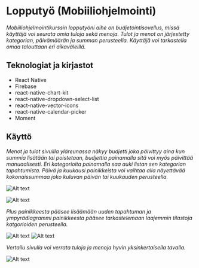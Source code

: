# Lopputyö (Mobiiliohjelmointi)
*Mobiiliohjelmointikurssin lopputyöni aihe on budjetointisovellus, missä käyttäjä voi seurata omia tuloja sekä menoja. Tulot ja menot on järjestetty kategorian, päivämäärän ja summan perusteella. Käyttäjä voi tarkastella omaa talouttaan eri aikaväleillä.* 

## Teknologiat ja kirjastot
- React Native
- Firebase
- react-native-chart-kit
- react-native-dropdown-select-list
- react-native-vector-icons
- react-native-calendar-picker
- Moment

## Käyttö
*Menot ja tulot sivuilla yläreunassa näkyy budjetti joka päivittyy aina kun summia lisätään tai poistetaan, budjettia painamalla sitä voi myös päivittää manuaalisesti. Eri kategorioita painamalla saa auki listan sen kategorian tapahtumista. Päivä ja kuukausi painikkeista voi vaihtaa alla näyettävää kokonaissummaa joko kuluvan päivän tai kuukauden perusteella.*

![Alt text](image.png)

![Alt text](image-2.png)

*Plus painikkeesta pääsee lisäämään uuden tapahtuman ja ympyrädiagrammi painikkeesta pääsee tarkastelemaan laajemmin tilastoja katgorioiden perusteella.*

![Alt text](image-4.png)
![Alt text](image-3.png)

*Vertailu sivulla voi verrata tuloja ja menoja hyvin yksinkertaisella tavalla.*

![Alt text](image-5.png)